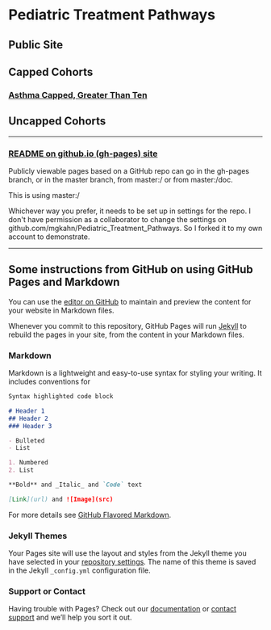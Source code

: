# Pediatric Treatment Pathways

## Public Site
## Capped Cohorts
### [Asthma Capped, Greater Than Ten](http://mgkahn.github.io/Pediatric_Treatment_Pathways/Asthma_Capped_greaterThanTen.html)
## Uncapped Cohorts

<hr/>

### [README on github.io (gh-pages) site](http://mgkahn.github.io/Pediatric_Treatment_Pathways)

Publicly viewable pages based on a GitHub repo can go in the gh-pages 
branch, or in the master branch, from master:/ or from master:/doc.

This is using master:/

Whichever way you prefer, it needs to be set up in settings for the repo. 
I don't have permission as a collaborator to change the settings on 
github.com/mgkahn/Pediatric_Treatment_Pathways. So I forked it to my 
own account to demonstrate.

<hr/>

## Some instructions from GitHub on using GitHub Pages and Markdown

You can use the [editor on GitHub](https://github.com/mgkahn/Pediatric_Treatment_Pathways/edit/master/README.md) to maintain and preview the content for your website in Markdown files.

Whenever you commit to this repository, GitHub Pages will run [Jekyll](https://jekyllrb.com/) to rebuild the pages in your site, from the content in your Markdown files.

### Markdown

Markdown is a lightweight and easy-to-use syntax for styling your writing. It includes conventions for

```markdown
Syntax highlighted code block

# Header 1
## Header 2
### Header 3

- Bulleted
- List

1. Numbered
2. List

**Bold** and _Italic_ and `Code` text

[Link](url) and ![Image](src)
```

For more details see [GitHub Flavored Markdown](https://guides.github.com/features/mastering-markdown/).

### Jekyll Themes

Your Pages site will use the layout and styles from the Jekyll theme you have selected in your [repository settings](https://github.com/mgkahn/Pediatric_Treatment_Pathways/settings). The name of this theme is saved in the Jekyll `_config.yml` configuration file.

### Support or Contact

Having trouble with Pages? Check out our [documentation](https://help.github.com/categories/github-pages-basics/) or [contact support](https://github.com/contact) and we’ll help you sort it out.

